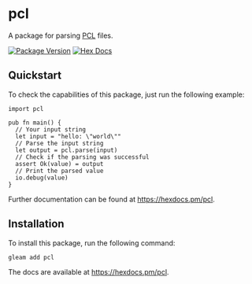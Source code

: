 # pcl

A package for parsing [PCL](https://github.com/mine-tech-oficial/pcl) files.

[![Package Version](https://img.shields.io/hexpm/v/pcl)](https://hex.pm/packages/pcl)
[![Hex Docs](https://img.shields.io/badge/hex-docs-ffaff3)](https://hexdocs.pm/pcl/)

## Quickstart

To check the capabilities of this package, just run the following example:

```gleam
import pcl

pub fn main() {
  // Your input string
  let input = "hello: \"world\""
  // Parse the input string
  let output = pcl.parse(input)
  // Check if the parsing was successful
  assert Ok(value) = output
  // Print the parsed value
  io.debug(value)
}
```

Further documentation can be found at <https://hexdocs.pm/pcl>.

## Installation

To install this package, run the following command:

```sh
gleam add pcl
```

The docs are available at <https://hexdocs.pm/pcl>.
